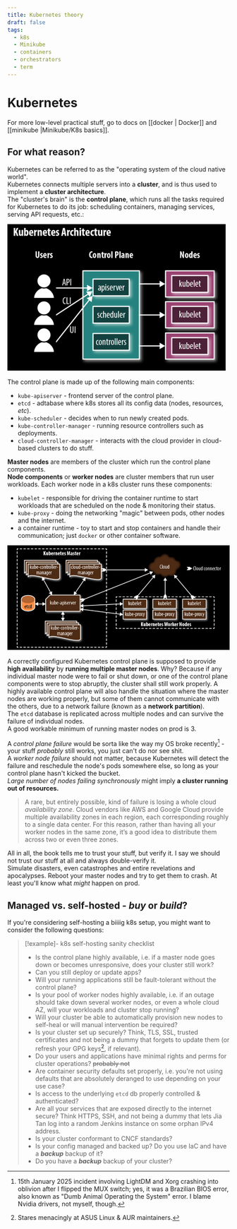 ```yaml
---
title: Kubernetes theory
draft: false
tags:
  - k8s
  - Minikube
  - containers
  - orchestrators
  - term
---
```


# Kubernetes

For more low-level practical stuff, go to docs on [[docker | Docker]] and [[minikube |Minikube/K8s basics]].

## For what reason?

Kubernetes can be referred to as the "operating system of the cloud native world".\
Kubernetes connects multiple servers into a **cluster**, and is thus used to implement a **cluster architecture**.\
The "cluster's brain" is the **control plane**, which runs all the tasks required for Kubernetes to do its job: scheduling containers, managing services, serving API requests, etc.:

![Kubernetes architecture diagram](./img/cluster-arch.png)

The control plane is made up of the following main components:

- `kube-apiserver` - frontend server of the control plane.
- `etcd` - adtabase where k8s stores all its config data (nodes, resources, *etc*).
- `kube-scheduler` - decides when to run newly created pods.
- `kube-controller-manager` - running resource controllers such as deployments.
- `cloud-controller-manager` - interacts with the cloud provider in cloud-based clusters to do stuff.

**Master nodes** are members of the cluster which run the control plane components.\
**Node components** or **worker nodes** are cluster members that run user workloads.
Each worker node in a k8s cluster runs these components:

- `kubelet` - responsible for driving the container runtime to start workloads that are scheduled on the node & monitoring their status.
- `kube-proxy` - doing the networking "magic" between pods, other nodes and the internet.
- a container runtime - toy to start and stop containers and handle their communication; just `docker` or other container software.

![Yet another Kubernetes architecture diagram](./img/k8s-arch.png)

A correctly configured Kubernetes control plane is supposed to provide **high availability** by **running multiple master nodes**. Why? Because if any individual master node were to fail or shut down, or one of the control plane components were to stop abruptly, the cluster shall still work properly.
A highly available control plane will also handle the situation where the master nodes are working properly, but some of them cannot communicate with the others, due to
a network failure (known as a **network partition**).\
The `etcd` database is replicated across multiple nodes and can survive the failure of individual nodes.\
A good workable minimum of running master nodes on prod is 3.

A *control plane failure* would be sorta like the way my OS broke recently[^1] - your stuff *probably* still works, you just can't do nor see shit.\
A *worker node failure* should not matter, because Kubernetes will detect the failure and reschedule the node's pods somewhere else, so long as your control plane hasn't kicked the bucket.\
*Large number of nodes failing synchronously* might imply **a cluster running out of resources.**

> A rare, but entirely possible, kind of failure is losing a whole cloud *availability zone*. Cloud vendors like AWS and Google Cloud provide multiple availability zones in each region, each corresponding roughly to a single data center. For this reason, rather than having all your worker nodes in the same zone, it’s a good idea to distribute them across two or even three zones.

All in all, the book tells me to trust your stuff, but verify it. I say we should not trust our stuff at all and always double-verify it.\
Simulate disasters, even catastrophes and entire revelations and apocalypses. Reboot your master nodes and try to get them to crash. At least you'll know what *might* happen on prod.

## Managed vs. self-hosted - *buy* or *build*?

If you're considering self-hosting a biiiig k8s setup, you might want to consider the following questions:

> [!example]- k8s self-hosting sanity checklist
> 
> - Is the control plane highly available, i.e. if a master node goes down or becomes unresponsive, does your cluster still work?
> - Can you still deploy or update apps?
> - Will your running applications still be fault-tolerant without the
control plane?
> - Is your pool of worker nodes highly available, i.e. if an outage should take down several worker nodes, or even a whole cloud AZ, will your workloads and cluster stop running?
> - Will your cluster be able to automatically provision new nodes to self-heal or will manual intervention be required?
> - Is your cluster set up securely? Think, TLS, SSL, trusted certificates and not being a dummy that forgets to update them (or refresh your GPG keys[^2], if relevant).
> - Do your users and applications have minimal rights and perms for cluster operations? ~~probably not~~
> - Are container security defaults set properly, i.e. you're not using defaults that are absolutely deranged to use depending on your use case?
> - Is access to the underlying `etcd` db properly controlled & authenticated?
> - Are all your services that are exposed directly to the internet secure? Think HTTPS, SSH, and not being a dummy that lets Jia Tan log into a random Jenkins instance on some orphan IPv4 address. 
> - Is your cluster conformant to CNCF standards?
> - Is your config managed and backed up? Do you use IaC and have a ***backup*** backup of it?
> - Do you have a ***backup*** backup of your cluster?

[^1]: 15th January 2025 incident involving LightDM and Xorg crashing into oblivion after I flipped the MUX switch; yes, it was a Brazilian BIOS error, also known as "Dumb Animal Operating the System" error. I blame Nvidia drivers, not myself, though.
[^2]: Stares menacingly at ASUS Linux & AUR maintainers.
